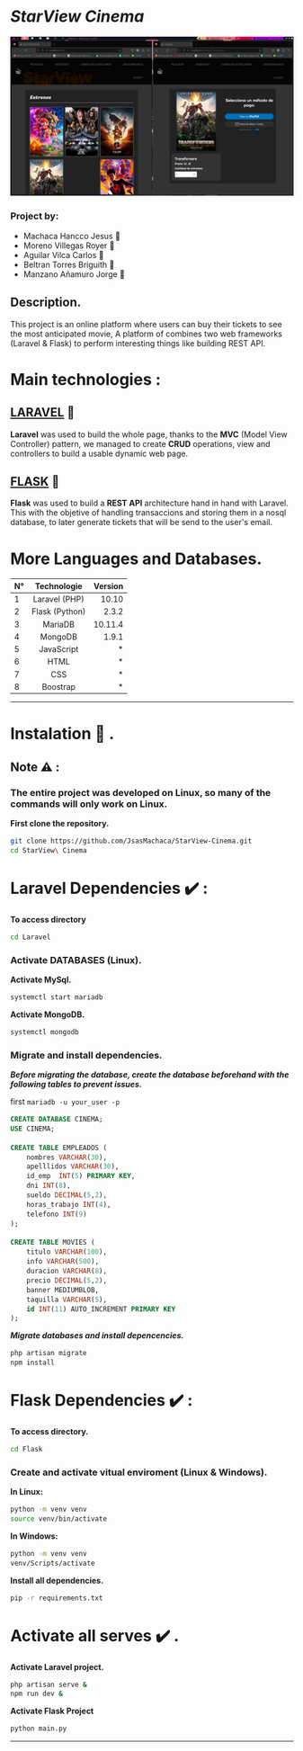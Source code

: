 # *StarView Cinema*

![preview](images/image.png)

### Project by:
* Machaca Hancco Jesus :boy:
* Moreno Villegas Royer :boy:
* Aguilar Vilca Carlos :boy:
* Beltran Torres Briguith :girl:
* Manzano Añamuro Jorge :boy:
  
## Description.
This project is an online platform where users can buy their tickets to see the most anticipated movie, A platform of combines two web frameworks (Laravel & Flask) to perform interesting things like building REST API.

# Main technologies : 

## [LARAVEL](https://laravel.com/) :pushpin:
**Laravel** was used to build the whole page, thanks to the **MVC** (Model View Controller) pattern, we managed to create **CRUD** operations, view and controllers to build a usable dynamic web page.

## [FLASK](https://flask.palletsprojects.com/en/2.3.x/) :pushpin:
**Flask** was used to build a **REST API** architecture hand in hand with Laravel. This with the objetive of handling transaccions and storing them in a nosql database, to later generate tickets that will be send to the user's email.


#  More Languages and Databases.

| **N°**       | **Technologie** | **Version** |
|--------------|:---------------:|------------:|
| 1            | Laravel (PHP)   | 10.10       |
| 2            | Flask (Python)  | 2.3.2       |
| 3            | MariaDB         | 10.11.4     |
| 4            | MongoDB         | 1.9.1       |
| 5            | JavaScript      | *           |
| 6            | HTML            | *           |
| 7            | CSS             | *           |
| 8            | Boostrap        | *           |

---

# Instalation :page_with_curl: .
## Note :warning: :
### The entire project was developed on Linux, so many of the commands will only work on Linux.

**First clone the repository.**

```bash
git clone https://github.com/JsasMachaca/StarView-Cinema.git
cd StarView\ Cinema
```

# Laravel Dependencies :heavy_check_mark: :
**To access directory**
```bash
cd Laravel
```
### Activate DATABASES (Linux).

**Activate MySql.**
```bash
systemctl start mariadb
```

**Activate MongoDB.**
```bash
systemctl mongodb
```

### Migrate and install dependencies.
***Before migrating the database, create the database beforehand with the following tables to prevent issues.***

first `mariadb -u your_user -p`

```sql
CREATE DATABASE CINEMA;
USE CINEMA;

CREATE TABLE EMPLEADOS (
	nombres VARCHAR(30),
	apelllidos VARCHAR(30),
	id_emp 	INT(5) PRIMARY KEY,
	dni INT(8),
	sueldo DECIMAL(5,2),
	horas_trabajo INT(4),
	telefono INT(9)
);

CREATE TABLE MOVIES (
	titulo VARCHAR(100),
	info VARCHAR(500),
	duracion VARCHAR(8),
	precio DECIMAL(5,2),
	banner MEDIUMBLOB,
	taquilla VARCHAR(5),
	id INT(11) AUTO_INCREMENT PRIMARY KEY
);
```

***Migrate databases and install depencencies.***

```bash
php artisan migrate
npm install
```

# Flask Dependencies :heavy_check_mark: :
**To access directory.**
```bash
cd Flask
```

### Create and activate vitual enviroment (Linux & Windows).
**In Linux:**
```bash
python -m venv venv
source venv/bin/activate
```

**In Windows:**
```bash
python -m venv venv
venv/Scripts/activate
```

**Install all dependencies.**
```bash
pip -r requirements.txt
```
# Activate all serves :heavy_check_mark: .

**Activate Laravel project.**
```bash
php artisan serve &
npm run dev &
```
**Activate Flask Project**
```bash
python main.py
```
---
